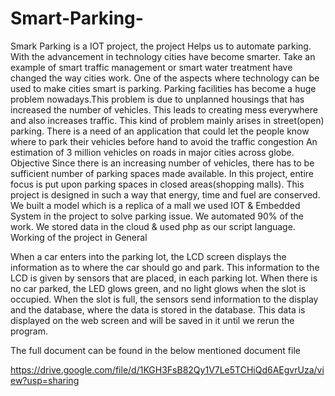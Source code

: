 # Smart-Parking-
Smark Parking is a IOT project, the project Helps us to automate parking. 
With the advancement in technology cities have become smarter. Take an example of smart traffic management or smart water treatment have changed the way cities work. One of the aspects where technology can be used to make cities smart is parking. Parking facilities has become a huge problem nowadays.This problem is due to unplanned housings that has increased the number of vehicles. This leads to creating mess everywhere and also increases traffic. This kind of problem mainly arises in street(open) parking. There is a need of an application that could let the people know where to park their vehicles before hand to avoid the traffic congestion An estimation of 3 million vehicles on roads in major cities across globe.
Objective
Since there is an increasing number of vehicles, there has to be sufficient number of parking spaces made available.
In this project, entire focus is put upon parking spaces in closed areas(shopping malls).
This project is designed in such a way that energy, time and fuel are conserved.
We built a model which is a replica of a mall we used IOT & Embedded System in the project to solve parking issue. We automated 90% of the work. We stored data in the cloud & used php as our script language.
Working of the project in General

When a car enters into the parking lot, the LCD screen displays the information as to where the car should go and park.
This information to the LCD is given by sensors that are placed, in each parking lot.
When there is no car parked, the LED glows green, and no light glows when the slot is occupied.
When the slot is full, the sensors send information to the display and the database, where the data is stored in the database.
This data is displayed on the web screen and will be saved in it until we rerun the program.

The full document can be found in the below mentioned document file

https://drive.google.com/file/d/1KGH3FsB82Qy1V7Le5TCHiQd6AEgvrUza/view?usp=sharing
